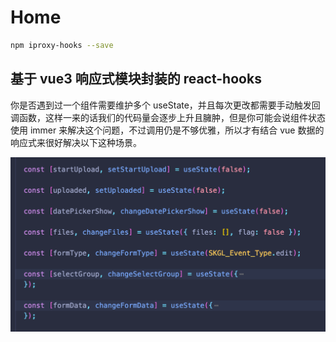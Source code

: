 # Home

```bash
npm iproxy-hooks --save
```

## 基于 vue3 响应式模块封装的 react-hooks

你是否遇到过一个组件需要维护多个 useState，并且每次更改都需要手动触发回调函数，这样一来的话我们的代码量会逐步上升且臃肿，但是你可能会说组件状态使用 immer 来解决这个问题，不过调用仍是不够优雅，所以才有结合 vue 数据的响应式来很好解决以下这种场景。

![avatar](./pic1.png)

